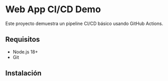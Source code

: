 # Web App CI/CD Demo

Este proyecto demuestra un pipeline CI/CD básico usando GitHub Actions.

## Requisitos
- Node.js 18+
- Git

## Instalación
```bash
